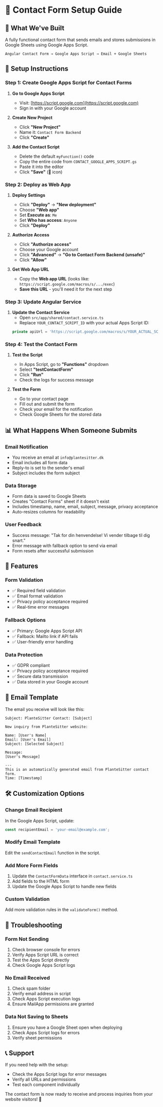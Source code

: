# 📧 Contact Form Setup Guide

## 🎯 **What We've Built**

A fully functional contact form that sends emails and stores submissions in Google Sheets using Google Apps Script.

```
Angular Contact Form → Google Apps Script → Email + Google Sheets
```

## 🚀 **Setup Instructions**

### **Step 1: Create Google Apps Script for Contact Forms**

1. **Go to Google Apps Script**
   - Visit: [https://script.google.com](https://script.google.com)
   - Sign in with your Google account

2. **Create New Project**
   - Click **"New Project"**
   - Name it: `Contact Form Backend`
   - Click **"Create"**

3. **Add the Contact Script**
   - Delete the default `myFunction()` code
   - Copy the entire code from `CONTACT_GOOGLE_APPS_SCRIPT.gs`
   - Paste it into the editor
   - Click **"Save"** (💾 icon)

### **Step 2: Deploy as Web App**

1. **Deploy Settings**
   - Click **"Deploy"** → **"New deployment"**
   - Choose **"Web app"**
   - Set **Execute as**: `Me`
   - Set **Who has access**: `Anyone`
   - Click **"Deploy"**

2. **Authorize Access**
   - Click **"Authorize access"**
   - Choose your Google account
   - Click **"Advanced"** → **"Go to Contact Form Backend (unsafe)"**
   - Click **"Allow"**

3. **Get Web App URL**
   - Copy the **Web app URL** (looks like: `https://script.google.com/macros/s/.../exec`)
   - **Save this URL** - you'll need it for the next step

### **Step 3: Update Angular Service**

1. **Update the Contact Service**
   - Open `src/app/shared/contact.service.ts`
   - Replace `YOUR_CONTACT_SCRIPT_ID` with your actual Apps Script ID:
   ```typescript
   private apiUrl = 'https://script.google.com/macros/s/YOUR_ACTUAL_SCRIPT_ID/exec';
   ```

### **Step 4: Test the Contact Form**

1. **Test the Script**
   - In Apps Script, go to **"Functions"** dropdown
   - Select **"testContactForm"**
   - Click **"Run"**
   - Check the logs for success message

2. **Test the Form**
   - Go to your contact page
   - Fill out and submit the form
   - Check your email for the notification
   - Check Google Sheets for the stored data

## 📊 **What Happens When Someone Submits**

### **Email Notification**
- You receive an email at `info@plantesitter.dk`
- Email includes all form data
- Reply-to is set to the sender's email
- Subject includes the form subject

### **Data Storage**
- Form data is saved to Google Sheets
- Creates "Contact Forms" sheet if it doesn't exist
- Includes timestamp, name, email, subject, message, privacy acceptance
- Auto-resizes columns for readability

### **User Feedback**
- Success message: "Tak for din henvendelse! Vi vender tilbage til dig snart."
- Error message with fallback option to send via email
- Form resets after successful submission

## 🔧 **Features**

### **Form Validation**
- ✅ Required field validation
- ✅ Email format validation
- ✅ Privacy policy acceptance required
- ✅ Real-time error messages

### **Fallback Options**
- ✅ Primary: Google Apps Script API
- ✅ Fallback: Mailto link if API fails
- ✅ User-friendly error handling

### **Data Protection**
- ✅ GDPR compliant
- ✅ Privacy policy acceptance required
- ✅ Secure data transmission
- ✅ Data stored in your Google account

## 📝 **Email Template**

The email you receive will look like this:

```
Subject: PlanteSitter Contact: [Subject]

New inquiry from PlanteSitter website:

Name: [User's Name]
Email: [User's Email]
Subject: [Selected Subject]

Message:
[User's Message]

---
This is an automatically generated email from PlanteSitter contact form.
Time: [Timestamp]
```

## 🛠 **Customization Options**

### **Change Email Recipient**
In the Google Apps Script, update:
```javascript
const recipientEmail = 'your-email@example.com';
```

### **Modify Email Template**
Edit the `sendContactEmail` function in the script.

### **Add More Form Fields**
1. Update the `ContactFormData` interface in `contact.service.ts`
2. Add fields to the HTML form
3. Update the Google Apps Script to handle new fields

### **Custom Validation**
Add more validation rules in the `validateForm()` method.

## 🚨 **Troubleshooting**

### **Form Not Sending**
1. Check browser console for errors
2. Verify Apps Script URL is correct
3. Test the Apps Script directly
4. Check Google Apps Script logs

### **No Email Received**
1. Check spam folder
2. Verify email address in script
3. Check Apps Script execution logs
4. Ensure MailApp permissions are granted

### **Data Not Saving to Sheets**
1. Ensure you have a Google Sheet open when deploying
2. Check Apps Script logs for errors
3. Verify sheet permissions

## 📞 **Support**

If you need help with the setup:
- Check the Apps Script logs for error messages
- Verify all URLs and permissions
- Test each component individually

The contact form is now ready to receive and process inquiries from your website visitors! 🎉
